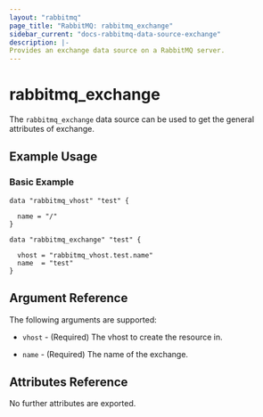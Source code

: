 ```yaml
---
layout: "rabbitmq"
page_title: "RabbitMQ: rabbitmq_exchange"
sidebar_current: "docs-rabbitmq-data-source-exchange"
description: |-
Provides an exchange data source on a RabbitMQ server.
---
```


# rabbitmq\_exchange

The ``rabbitmq_exchange`` data source can be used to get the general attributes of exchange.

## Example Usage

### Basic Example

```hcl
data "rabbitmq_vhost" "test" {

  name = "/"
}

data "rabbitmq_exchange" "test" {

  vhost = "rabbitmq_vhost.test.name"
  name  = "test"
}
```

## Argument Reference

The following arguments are supported:

* `vhost` - (Required) The vhost to create the resource in.

* `name` - (Required) The name of the exchange.

## Attributes Reference

No further attributes are exported.